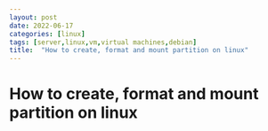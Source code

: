```yaml
---
layout: post
date: 2022-06-17
categories: [linux]
tags: [server,linux,vm,virtual machines,debian]
title:  "How to create, format and mount partition on linux"
---
```

# How to create, format and mount partition on linux